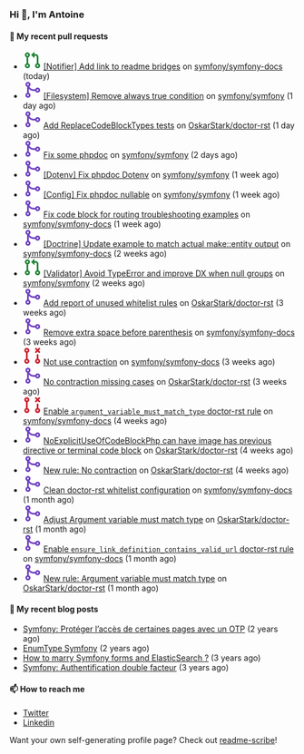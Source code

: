### Hi 👋, I'm Antoine

#### 👷 My recent pull requests

- ![](./assets/pr-open.svg) [[Notifier] Add link to readme bridges](https://github.com/symfony/symfony-docs/pull/17902) on [symfony/symfony-docs](https://github.com/symfony/symfony-docs) (today)
- ![](./assets/pr-merged.svg) [[Filesystem] Remove always true condition](https://github.com/symfony/symfony/pull/49341) on [symfony/symfony](https://github.com/symfony/symfony) (1 day ago)
- ![](./assets/pr-merged.svg) [Add ReplaceCodeBlockTypes tests](https://github.com/OskarStark/doctor-rst/pull/1316) on [OskarStark/doctor-rst](https://github.com/OskarStark/doctor-rst) (1 day ago)
- ![](./assets/pr-merged.svg) [Fix some phpdoc](https://github.com/symfony/symfony/pull/49337) on [symfony/symfony](https://github.com/symfony/symfony) (2 days ago)
- ![](./assets/pr-merged.svg) [[Dotenv] Fix phpdoc Dotenv](https://github.com/symfony/symfony/pull/49249) on [symfony/symfony](https://github.com/symfony/symfony) (1 week ago)
- ![](./assets/pr-merged.svg) [[Config] Fix phpdoc nullable](https://github.com/symfony/symfony/pull/49248) on [symfony/symfony](https://github.com/symfony/symfony) (1 week ago)
- ![](./assets/pr-merged.svg) [Fix code block for routing troubleshooting examples](https://github.com/symfony/symfony-docs/pull/17866) on [symfony/symfony-docs](https://github.com/symfony/symfony-docs) (1 week ago)
- ![](./assets/pr-merged.svg) [[Doctrine] Update example to match actual make::entity output](https://github.com/symfony/symfony-docs/pull/17821) on [symfony/symfony-docs](https://github.com/symfony/symfony-docs) (2 weeks ago)
- ![](./assets/pr-open.svg) [[Validator] Avoid TypeError and improve DX when null groups](https://github.com/symfony/symfony/pull/49137) on [symfony/symfony](https://github.com/symfony/symfony) (2 weeks ago)
- ![](./assets/pr-merged.svg) [Add report of unused whitelist rules](https://github.com/OskarStark/doctor-rst/pull/1255) on [OskarStark/doctor-rst](https://github.com/OskarStark/doctor-rst) (3 weeks ago)
- ![](./assets/pr-merged.svg) [Remove extra space before parenthesis](https://github.com/symfony/symfony-docs/pull/17766) on [symfony/symfony-docs](https://github.com/symfony/symfony-docs) (3 weeks ago)
- ![](./assets/pr-closed.svg) [Not use contraction](https://github.com/symfony/symfony-docs/pull/17765) on [symfony/symfony-docs](https://github.com/symfony/symfony-docs) (3 weeks ago)
- ![](./assets/pr-merged.svg) [No contraction missing cases](https://github.com/OskarStark/doctor-rst/pull/1244) on [OskarStark/doctor-rst](https://github.com/OskarStark/doctor-rst) (3 weeks ago)
- ![](./assets/pr-closed.svg) [Enable `argument_variable_must_match_type` doctor-rst rule](https://github.com/symfony/symfony-docs/pull/17751) on [symfony/symfony-docs](https://github.com/symfony/symfony-docs) (4 weeks ago)
- ![](./assets/pr-merged.svg) [NoExplicitUseOfCodeBlockPhp can have image has previous directive or terminal code block](https://github.com/OskarStark/doctor-rst/pull/1240) on [OskarStark/doctor-rst](https://github.com/OskarStark/doctor-rst) (4 weeks ago)
- ![](./assets/pr-merged.svg) [New rule: No contraction](https://github.com/OskarStark/doctor-rst/pull/1239) on [OskarStark/doctor-rst](https://github.com/OskarStark/doctor-rst) (4 weeks ago)
- ![](./assets/pr-merged.svg) [Clean doctor-rst whitelist configuration](https://github.com/symfony/symfony-docs/pull/17744) on [symfony/symfony-docs](https://github.com/symfony/symfony-docs) (1 month ago)
- ![](./assets/pr-merged.svg) [Adjust Argument variable must match type](https://github.com/OskarStark/doctor-rst/pull/1237) on [OskarStark/doctor-rst](https://github.com/OskarStark/doctor-rst) (1 month ago)
- ![](./assets/pr-merged.svg) [Enable `ensure_link_definition_contains_valid_url` doctor-rst rule](https://github.com/symfony/symfony-docs/pull/17702) on [symfony/symfony-docs](https://github.com/symfony/symfony-docs) (1 month ago)
- ![](./assets/pr-merged.svg) [New rule: Argument variable must match type](https://github.com/OskarStark/doctor-rst/pull/1233) on [OskarStark/doctor-rst](https://github.com/OskarStark/doctor-rst) (1 month ago)


#### 📜 My recent blog posts

- [Symfony: Protéger l’accès de certaines pages avec un OTP](https://alamirault.medium.com/symfony-prot%C3%A9ger-lacc%C3%A8s-de-certaines-pages-avec-un-otp-4d72458e3d08?source=rss-cebacd5f419e------2) (2 years ago)
- [EnumType Symfony](https://alamirault.medium.com/enumtype-symfony-cf7dc32ca2f2?source=rss-cebacd5f419e------2) (2 years ago)
- [How to marry Symfony forms and ElasticSearch ?](https://alamirault.medium.com/how-to-marry-symfony-forms-and-elasticsearch-24a9ccefa185?source=rss-cebacd5f419e------2) (3 years ago)
- [Symfony: Authentification double facteur](https://alamirault.medium.com/symfony-authentification-double-facteur-a2be5d405420?source=rss-cebacd5f419e------2) (3 years ago)

#### 📫 How to reach me

- [Twitter](https://twitter.com/a_lamirault)
- [Linkedin](https://www.linkedin.com/in/antoine-lamirault-9a9a9a107/)

Want your own self-generating profile page? Check out [readme-scribe](https://github.com/muesli/readme-scribe)!
